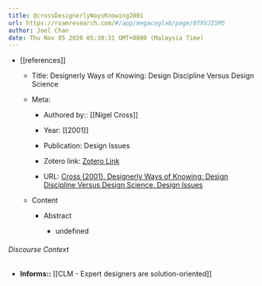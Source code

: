 ```yaml
---
title: @crossDesignerlyWaysKnowing2001
url: https://roamresearch.com/#/app/megacoglab/page/0fXVJI5M5
author: Joel Chan
date: Thu Nov 05 2020 05:30:31 GMT+0800 (Malaysia Time)
---
```


- [[references]]

    - Title: Designerly Ways of Knowing: Design Discipline Versus Design Science

    - Meta:

        - Authored by:: [[Nigel Cross]]

        - Year: [[2001]]

        - Publication: Design Issues

        - Zotero link: [Zotero Link](zotero://select/items/1_7UJWNYA4)

        - URL: [Cross (2001). Designerly Ways of Knowing: Design Discipline Versus Design Science. Design Issues](https://www.mitpressjournals.org/doi/abs/10.1162/074793601750357196)

    - Content

        - Abstract

            - undefined

###### Discourse Context

- **Informs::** [[CLM - Expert designers are solution-oriented]]
